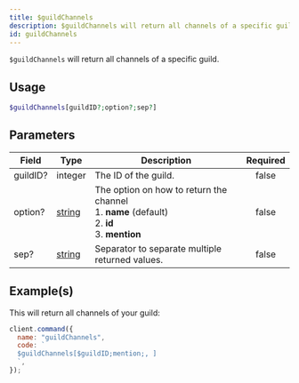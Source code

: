 ```yaml
---
title: $guildChannels
description: $guildChannels will return all channels of a specific guild.
id: guildChannels
---
```


`$guildChannels` will return all channels of a specific guild.

## Usage

```php
$guildChannels[guildID?;option?;sep?]
```

## Parameters

| Field    | Type                                                                                              | Description                                                                                                 | Required |
| -------- | ------------------------------------------------------------------------------------------------- | ----------------------------------------------------------------------------------------------------------- | :------: |
| guildID? | integer                                                                                           | The ID of the guild.                                                                                        |  false   |
| option?  | [string](https://developer.mozilla.org/en-US/docs/Web/JavaScript/Reference/Global_Objects/String) | The option on how to return the channel <br /> 1. **name** (default) <br /> 2. **id** <br /> 3. **mention** |  false   |
| sep?     | [string](https://developer.mozilla.org/en-US/docs/Web/JavaScript/Reference/Global_Objects/String) | Separator to separate multiple returned values.                                                             |  false   |

## Example(s)

This will return all channels of your guild:

```javascript
client.command({
  name: "guildChannels",
  code: `
  $guildChannels[$guildID;mention;, ]
  `,
});
```
